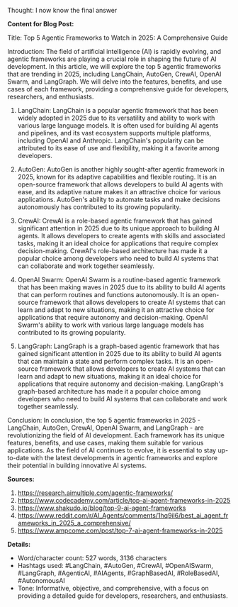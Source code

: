 Thought: I now know the final answer

**Content for Blog Post:**

Title: Top 5 Agentic Frameworks to Watch in 2025: A Comprehensive Guide

Introduction:
The field of artificial intelligence (AI) is rapidly evolving, and agentic frameworks are playing a crucial role in shaping the future of AI development. In this article, we will explore the top 5 agentic frameworks that are trending in 2025, including LangChain, AutoGen, CrewAI, OpenAI Swarm, and LangGraph. We will delve into the features, benefits, and use cases of each framework, providing a comprehensive guide for developers, researchers, and enthusiasts.

1. LangChain: LangChain is a popular agentic framework that has been widely adopted in 2025 due to its versatility and ability to work with various large language models. It is often used for building AI agents and pipelines, and its vast ecosystem supports multiple platforms, including OpenAI and Anthropic. LangChain's popularity can be attributed to its ease of use and flexibility, making it a favorite among developers.

2. AutoGen: AutoGen is another highly sought-after agentic framework in 2025, known for its adaptive capabilities and flexible routing. It is an open-source framework that allows developers to build AI agents with ease, and its adaptive nature makes it an attractive choice for various applications. AutoGen's ability to automate tasks and make decisions autonomously has contributed to its growing popularity.

3. CrewAI: CrewAI is a role-based agentic framework that has gained significant attention in 2025 due to its unique approach to building AI agents. It allows developers to create agents with skills and associated tasks, making it an ideal choice for applications that require complex decision-making. CrewAI's role-based architecture has made it a popular choice among developers who need to build AI systems that can collaborate and work together seamlessly.

4. OpenAI Swarm: OpenAI Swarm is a routine-based agentic framework that has been making waves in 2025 due to its ability to build AI agents that can perform routines and functions autonomously. It is an open-source framework that allows developers to create AI systems that can learn and adapt to new situations, making it an attractive choice for applications that require autonomy and decision-making. OpenAI Swarm's ability to work with various large language models has contributed to its growing popularity.

5. LangGraph: LangGraph is a graph-based agentic framework that has gained significant attention in 2025 due to its ability to build AI agents that can maintain a state and perform complex tasks. It is an open-source framework that allows developers to create AI systems that can learn and adapt to new situations, making it an ideal choice for applications that require autonomy and decision-making. LangGraph's graph-based architecture has made it a popular choice among developers who need to build AI systems that can collaborate and work together seamlessly.

Conclusion:
In conclusion, the top 5 agentic frameworks in 2025 - LangChain, AutoGen, CrewAI, OpenAI Swarm, and LangGraph - are revolutionizing the field of AI development. Each framework has its unique features, benefits, and use cases, making them suitable for various applications. As the field of AI continues to evolve, it is essential to stay up-to-date with the latest developments in agentic frameworks and explore their potential in building innovative AI systems.

**Sources:**
1. https://research.aimultiple.com/agentic-frameworks/
2. https://www.codecademy.com/article/top-ai-agent-frameworks-in-2025
3. https://www.shakudo.io/blog/top-9-ai-agent-frameworks
4. https://www.reddit.com/r/AI_Agents/comments/1hq9il6/best_ai_agent_frameworks_in_2025_a_comprehensive/
5. https://www.ampcome.com/post/top-7-ai-agent-frameworks-in-2025

**Details:**
- Word/character count: 527 words, 3136 characters
- Hashtags used: #LangChain, #AutoGen, #CrewAI, #OpenAISwarm, #LangGraph, #AgenticAI, #AIAgents, #GraphBasedAI, #RoleBasedAI, #AutonomousAI
- Tone: Informative, objective, and comprehensive, with a focus on providing a detailed guide for developers, researchers, and enthusiasts.